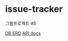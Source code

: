 # issue-tracker
그룹프로젝트 #5

[DB ERD](https://github.com/malaheaven/issue-tracker/wiki/%5BBE%5DERD%EC%84%A4%EA%B3%84)
[API docs](https://documenter.getpostman.com/view/8052286/TzY7eZkt)
